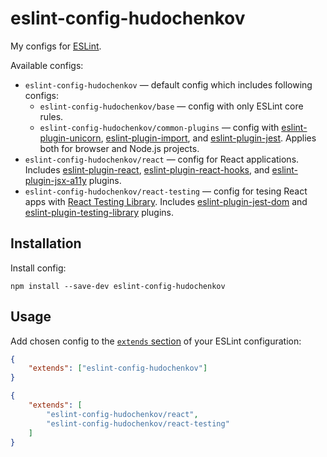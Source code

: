# eslint-config-hudochenkov

My configs for [ESLint].

Available configs:

* `eslint-config-hudochenkov` — default config which includes following configs:
	* `eslint-config-hudochenkov/base` — config with only ESLint core rules.
	* `eslint-config-hudochenkov/common-plugins` — config with [eslint-plugin-unicorn], [eslint-plugin-import], and [eslint-plugin-jest]. Applies both for browser and Node.js projects.
* `eslint-config-hudochenkov/react` — config for React applications. Includes [eslint-plugin-react], [eslint-plugin-react-hooks], and [eslint-plugin-jsx-a11y] plugins.
* `eslint-config-hudochenkov/react-testing` — config for tesing React apps with [React Testing Library]. Includes [eslint-plugin-jest-dom] and [eslint-plugin-testing-library] plugins.

## Installation

Install config:

```
npm install --save-dev eslint-config-hudochenkov
```

## Usage

Add chosen config to the [`extends` section](https://eslint.org/docs/user-guide/configuring#extending-configuration-files) of your ESLint configuration:

```json
{
	"extends": ["eslint-config-hudochenkov"]
}
```

```json
{
	"extends": [
		"eslint-config-hudochenkov/react",
		"eslint-config-hudochenkov/react-testing"
	]
}
```

[ESLint]: https://eslint.org/
[eslint-plugin-import]: https://github.com/benmosher/eslint-plugin-import
[eslint-plugin-react]: https://github.com/yannickcr/eslint-plugin-react
[eslint-plugin-react-hooks]: https://github.com/facebook/react/tree/master/packages/eslint-plugin-react-hooks
[eslint-plugin-jsx-a11y]: https://github.com/evcohen/eslint-plugin-jsx-a11y
[eslint-plugin-unicorn]: https://github.com/sindresorhus/eslint-plugin-unicorn
[eslint-plugin-jest]: https://github.com/jest-community/eslint-plugin-jest
[React Testing Library]: https://testing-library.com/docs/react-testing-library/intro/
[eslint-plugin-jest-dom]: https://github.com/testing-library/eslint-plugin-jest-dom
[eslint-plugin-testing-library]: https://github.com/testing-library/eslint-plugin-testing-library

